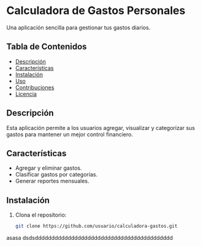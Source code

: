# Calculadora de Gastos Personales
Una aplicación sencilla para gestionar tus gastos diarios.

## Tabla de Contenidos
- [Descripción](#descripción)
- [Características](#características)
- [Instalación](#instalación)
- [Uso](#uso)
- [Contribuciones](#contribuciones)
- [Licencia](#licencia)

## Descripción
Esta aplicación permite a los usuarios agregar, visualizar y categorizar sus gastos para mantener un mejor control financiero.

## Características
- Agregar y eliminar gastos.
- Clasificar gastos por categorías.
- Generar reportes mensuales.

## Instalación
1. Clona el repositorio:
   ```bash
   git clone https://github.com/usuario/calculadora-gastos.git
asasa
dsdsdddddddddddddddddddddddddddddddddddddddddd
